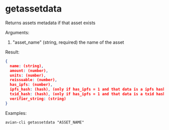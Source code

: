 # getassetdata

Returns assets metadata if that asset exists

Arguments:
1. "asset_name"               (string, required) the name of the asset

Result:
```json
{
  name: (string),
  amount: (number),
  units: (number),
  reissuable: (number),
  has_ipfs: (number),
  ipfs_hash: (hash), (only if has_ipfs = 1 and that data is a ipfs hash)
  txid_hash: (hash), (only if has_ipfs = 1 and that data is a txid hash)
  verifier_string: (string)
}
```

Examples:

```avian-cli getassetdata "ASSET_NAME"```